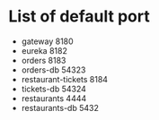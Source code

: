 # List of default port

* gateway 8180
* eureka 8182
* orders 8183
* orders-db 54323
* restaurant-tickets 8184
* tickets-db 54324
* restaurants 4444
* restaurants-db 5432
